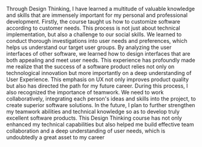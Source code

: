 Through Design Thinking, I have learned a multitude of
valuable knowledge and skills that are immensely
important for my personal and professional development.
Firstly, the course taught us how to customize software
according to customer needs. This process is not just
about technical implementation, but also a challenge to
our social skills. We learned to conduct thorough
investigations into user needs and preferences, which
helps us understand our target user groups. By analyzing
the user interfaces of other software, we learned how to
design interfaces that are both appealing and meet user
needs. This experience has profoundly made me realize
that the success of a software product relies not only on
technological innovation but more importantly on a deep
understanding of User Experience. This emphasis on UX
not only improves product quality but also has directed the
path for my future career. During this process, I also
recognized the importance of teamwork. We need to work
collaboratively, integrating each person's ideas and skills
into the project, to create superior software solutions. In
the future, I plan to further strengthen my teamwork
abilities and technical knowledge so as to develop truly
excellent software products. This Design Thinking course
has not only enhanced my technical capabilities but also
helped me build effective team collaboration and a deep
understanding of user needs, which is undoubtedly a great
asset to my career

